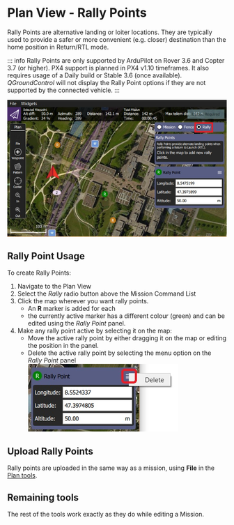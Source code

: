 # Plan View - Rally Points

Rally Points are alternative landing or loiter locations.
They are typically used to provide a safer or more convenient (e.g. closer) destination than the home position in Return/RTL mode. 

::: info
Rally Points are only supported by ArduPilot on Rover 3.6 and Copter 3.7 (or higher).
PX4 support is planned in PX4 v1.10 timeframes.
It also requires usage of a Daily build or Stable 3.6 (once available).
*QGroundControl* will not display the Rally Point options if they are not supported by the connected vehicle.
:::


![Rally Points](../../../assets/plan/rally/rally_points_overview.jpg)


## Rally Point Usage

To create Rally Points:
1. Navigate to the Plan View
1. Select the *Rally* radio button above the Mission Command List
1. Click the map wherever you want rally points. 
   - An **R** marker is added for each
   - the currently active marker has a different colour (green) and can be edited using the *Rally Point* panel.
1. Make any rally point active by selecting it on the map:
   - Move the active rally point by either dragging it on the map or editing the position in the panel.
   - Delete the active rally point by selecting the menu option on the *Rally Point* panel
     ![Delete Rally Point](../../../assets/plan/rally/rally_points_delete.jpg)


## Upload Rally Points

Rally points are uploaded in the same way as a mission, using **File** in the [Plan tools](../PlanView/PlanView.md).


## Remaining tools

The rest of the tools work exactly as they do while editing a Mission.
